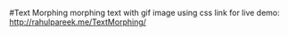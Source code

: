 #Text Morphing
morphing text with gif image using css
link for live demo: http://rahulpareek.me/TextMorphing/
